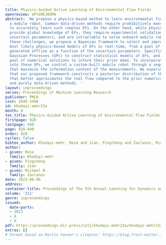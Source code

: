 ```yaml
---
title: Physics-Guided Active Learning of Environmental Flow Fields
openreview: ePlG9EJBXMA
abstract: 'We propose a physics-based method to learn environmental fields (EFs) using
  a mobile robot. Common data-driven methods require prohibitively many measurements
  to accurately learn such complex EFs. On the other hand, while physics-based models
  provide global knowledge of EFs, they require experimental validation, depend on
  uncertain parameters, and are intractable to solve onboard mobile robots. To address
  these challenges, we propose a Bayesian framework to select and improve upon the
  most likely physics-based models of EFs in real-time, from a pool of numerical solutions
  generated offline as a function of the uncertain parameters. Specifically, we use
  Gaussian Processes (GPs) to construct statistical models of EFs, and rely on the
  pool of numerical solutions to inform their prior mean. To incorporate flow measurements
  into these GPs, we control a custom-built mobile robot through a sequence of waypoints
  that maximize the information content of the measurements. We experimentally demonstrate
  that our proposed framework constructs a posterior distribution of the flow field
  that better approximates the real flow compared to the prior numerical solutions
  and purely data-driven methods. '
layout: inproceedings
series: Proceedings of Machine Learning Research
publisher: PMLR
issn: 2640-3498
id: khodayi-mehr23a
month: 0
tex_title: Physics-Guided Active Learning of Environmental Flow Fields
firstpage: 928
lastpage: 940
page: 928-940
order: 928
cycles: false
bibtex_author: Khodayi-mehr, Reza and Jian, Pingcheng and Zavlanos, Michael M.
author:
- given: Reza
  family: Khodayi-mehr
- given: Pingcheng
  family: Jian
- given: Michael M.
  family: Zavlanos
date: 2023-06-06
address:
container-title: Proceedings of The 5th Annual Learning for Dynamics and Control Conference
volume: '211'
genre: inproceedings
issued:
  date-parts:
  - 2023
  - 6
  - 6
pdf: https://proceedings.mlr.press/v211/khodayi-mehr23a/khodayi-mehr23a.pdf
extras: []
# Format based on Martin Fenner's citeproc: https://blog.front-matter.io/posts/citeproc-yaml-for-bibliographies/
---
```

